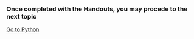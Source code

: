 ### Once completed with the Handouts, you may procede to the next topic


<a href="https://github.com/CyberTrainingUSAF/07-Python-Programming/blob/master/00-Table-of-Contents.md"> Go to Python </a>
